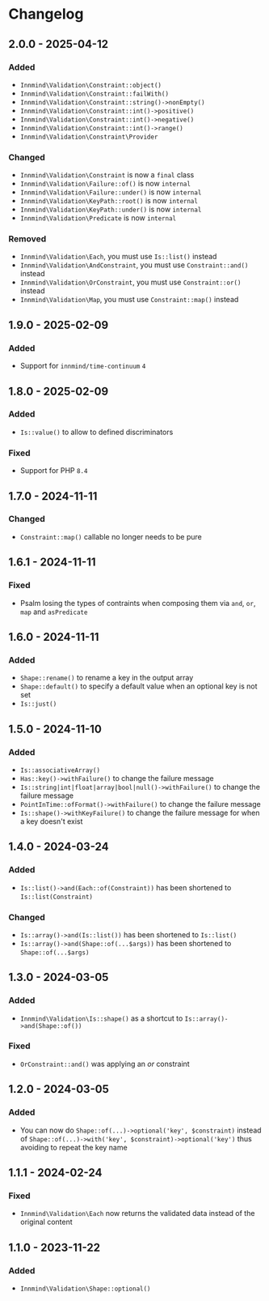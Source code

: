 # Changelog

## 2.0.0 - 2025-04-12

### Added

- `Innmind\Validation\Constraint::object()`
- `Innmind\Validation\Constraint::failWith()`
- `Innmind\Validation\Constraint::string()->nonEmpty()`
- `Innmind\Validation\Constraint::int()->positive()`
- `Innmind\Validation\Constraint::int()->negative()`
- `Innmind\Validation\Constraint::int()->range()`
- `Innmind\Validation\Constraint\Provider`

### Changed

- `Innmind\Validation\Constraint` is now a `final` class
- `Innmind\Validation\Failure::of()` is now `internal`
- `Innmind\Validation\Failure::under()` is now `internal`
- `Innmind\Validation\KeyPath::root()` is now `internal`
- `Innmind\Validation\KeyPath::under()` is now `internal`
- `Innmind\Validation\Predicate` is now `internal`

### Removed

- `Innmind\Validation\Each`, you must use `Is::list()` instead
- `Innmind\Validation\AndConstraint`, you must use `Constraint::and()` instead
- `Innmind\Validation\OrConstraint`, you must use `Constraint::or()` instead
- `Innmind\Validation\Map`, you must use `Constraint::map()` instead

## 1.9.0 - 2025-02-09

### Added

- Support for `innmind/time-continuum` `4`

## 1.8.0 - 2025-02-09

### Added

- `Is::value()` to allow to defined discriminators

### Fixed

- Support for PHP `8.4`

## 1.7.0 - 2024-11-11

### Changed

- `Constraint::map()` callable no longer needs to be pure

## 1.6.1 - 2024-11-11

### Fixed

- Psalm losing the types of contraints when composing them via `and`, `or`, `map` and `asPredicate`

## 1.6.0 - 2024-11-11

### Added

- `Shape::rename()` to rename a key in the output array
- `Shape::default()` to specify a default value when an optional key is not set
- `Is::just()`

## 1.5.0 - 2024-11-10

### Added

- `Is::associativeArray()`
- `Has::key()->withFailure()` to change the failure message
- `Is::string|int|float|array|bool|null()->withFailure()` to change the failure message
- `PointInTime::ofFormat()->withFailure()` to change the failure message
- `Is::shape()->withKeyFailure()` to change the failure message for when a key doesn't exist

## 1.4.0 - 2024-03-24

### Added

- `Is::list()->and(Each::of(Constraint))` has been shortened to `Is::list(Constraint)`

### Changed

- `Is::array()->and(Is::list())` has been shortened to `Is::list()`
- `Is::array()->and(Shape::of(...$args))` has been shortened to `Shape::of(...$args)`

## 1.3.0 - 2024-03-05

### Added

- `Innmind\Validation\Is::shape()` as a shortcut to `Is::array()->and(Shape::of())`

### Fixed

- `OrConstraint::and()` was applying an _or_ constraint

## 1.2.0 - 2024-03-05

### Added

- You can now do `Shape::of(...)->optional('key', $constraint)` instead of `Shape::of(...)->with('key', $constraint)->optional('key')` thus avoiding to repeat the key name

## 1.1.1 - 2024-02-24

### Fixed

- `Innmind\Validation\Each` now returns the validated data instead of the original content

## 1.1.0 - 2023-11-22

### Added

- `Innmind\Validation\Shape::optional()`
